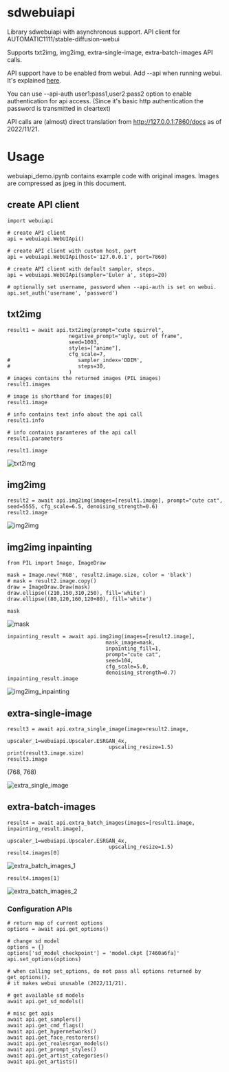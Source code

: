 # sdwebuiapi
Library sdwebuiapi with asynchronous support. 
API client for AUTOMATIC1111/stable-diffusion-webui

Supports txt2img, img2img, extra-single-image, extra-batch-images API calls.

API support have to be enabled from webui. Add --api when running webui.
It's explained [here](https://github.com/AUTOMATIC1111/stable-diffusion-webui/wiki/API).

You can use --api-auth user1:pass1,user2:pass2 option to enable authentication for api access.
(Since it's basic http authentication the password is transmitted in cleartext)

API calls are (almost) direct translation from http://127.0.0.1:7860/docs as of 2022/11/21.


# Usage

webuiapi_demo.ipynb contains example code with original images. Images are compressed as jpeg in this document.

## create API client
```
import webuiapi

# create API client
api = webuiapi.WebUIApi()

# create API client with custom host, port
api = webuiapi.WebUIApi(host='127.0.0.1', port=7860)

# create API client with default sampler, steps.
api = webuiapi.WebUIApi(sampler='Euler a', steps=20)

# optionally set username, password when --api-auth is set on webui.
api.set_auth('username', 'password')
```

## txt2img
```
result1 = await api.txt2img(prompt="cute squirrel",
                    negative_prompt="ugly, out of frame",
                    seed=1003,
                    styles=["anime"],
                    cfg_scale=7,
#                      sampler_index='DDIM',
#                      steps=30,
                    )
# images contains the returned images (PIL images)
result1.images

# image is shorthand for images[0]
result1.image

# info contains text info about the api call
result1.info

# info contains paramteres of the api call
result1.parameters

result1.image
```
![txt2img](https://user-images.githubusercontent.com/1288793/200459205-258d75bb-d2b6-4882-ad22-040bfcf95626.jpg)


## img2img
```
result2 = await api.img2img(images=[result1.image], prompt="cute cat", seed=5555, cfg_scale=6.5, denoising_strength=0.6)
result2.image
```
![img2img](https://user-images.githubusercontent.com/1288793/200459294-ab1127e5-04e5-47ac-82b2-2bbd0648402a.jpg)

## img2img inpainting
```
from PIL import Image, ImageDraw

mask = Image.new('RGB', result2.image.size, color = 'black')
# mask = result2.image.copy()
draw = ImageDraw.Draw(mask)
draw.ellipse((210,150,310,250), fill='white')
draw.ellipse((80,120,160,120+80), fill='white')

mask
```
![mask](https://user-images.githubusercontent.com/1288793/200459372-7850c6b6-27c5-435a-93e2-8710948d316a.jpg)

```
inpainting_result = await api.img2img(images=[result2.image],
                                mask_image=mask,
                                inpainting_fill=1,
                                prompt="cute cat",
                                seed=104,
                                cfg_scale=5.0,
                                denoising_strength=0.7)
inpainting_result.image
```
![img2img_inpainting](https://user-images.githubusercontent.com/1288793/200459398-9c1004be-1352-4427-bc00-442721a0e5a1.jpg)

## extra-single-image
```
result3 = await api.extra_single_image(image=result2.image,
                                 upscaler_1=webuiapi.Upscaler.ESRGAN_4x,
                                 upscaling_resize=1.5)
print(result3.image.size)
result3.image
```
(768, 768)

![extra_single_image](https://user-images.githubusercontent.com/1288793/200459455-8579d740-3d8f-47f9-8557-cc177b3e99b7.jpg)

## extra-batch-images
```
result4 = await api.extra_batch_images(images=[result1.image, inpainting_result.image],
                                 upscaler_1=webuiapi.Upscaler.ESRGAN_4x,
                                 upscaling_resize=1.5)
result4.images[0]
```
![extra_batch_images_1](https://user-images.githubusercontent.com/1288793/200459540-b0bd2931-93db-4d03-9cc1-a9f5e5c89745.jpg)
```
result4.images[1]
```
![extra_batch_images_2](https://user-images.githubusercontent.com/1288793/200459542-aa8547a0-f6db-436b-bec1-031a93a7b1d4.jpg)


### Configuration APIs
```
# return map of current options
options = await api.get_options()

# change sd model
options = {}
options['sd_model_checkpoint'] = 'model.ckpt [7460a6fa]'
api.set_options(options)

# when calling set_options, do not pass all options returned by get_options().
# it makes webui unusable (2022/11/21).

# get available sd models
await api.get_sd_models()

# misc get apis
await api.get_samplers()
await api.get_cmd_flags()      
await api.get_hypernetworks()
await api.get_face_restorers()
await api.get_realesrgan_models()
await api.get_prompt_styles()
await api.get_artist_categories()
await api.get_artists()

```
